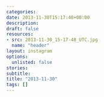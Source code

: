 ```yaml
---
categories:
date: 2013-11-30T15:17:48+00:00
description:
draft: false
resources:
- src: 2013-11-30_15-17-48_UTC.jpg
  name: "header"
layout: instagram
options:
  unlisted: false
stories:
subtitle:
title: "2013-11-30"
tags: []
---
```


 
